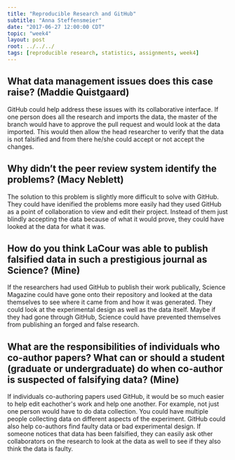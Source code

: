 ```yaml
---
title: "Reproducible Research and GitHub"
subtitle: "Anna Steffensmeier"
date: "2017-06-27 12:00:00 CDT"
topic: "week4"
layout: post
root: ../../../
tags: [reproducible research, statistics, assignments, week4]
---
```

 

## What data management issues does this case raise? (Maddie Quistgaard)
	
GitHub could help address these issues with its collaborative interface. If one person does all the research and imports the data, the master of the branch would have to approve the pull request and would look at the data imported. This would then allow the head researcher to verify that the data is not falsified and from there he/she could accept or not accept the changes.

## Why didn’t the peer review system identify the problems? (Macy Neblett)

The solution to this problem is slightly more difficult to solve with GitHub. They could have idenified the problems more easily had they used GitHub as a point of collaboration to view and edit their project. Instead of them just blindly accepting the data because of what it would prove, they could have looked at the data for what it was.

## How do you think LaCour was able to publish falsified data in such a prestigious journal as Science? (Mine)

If the researchers had used GitHub to publish their work publically, Science Magazine could have gone onto their repository and looked at the data themselves to see where it came from and how it was generated. They could look at the experimental design as well as the data itself. Maybe if they had gone through GitHub, Science could have prevented themselves from publishing an forged and false research.

## What are the responsibilities of individuals who co-author papers? What can or should a student (graduate or undergraduate) do when co-author is suspected of falsifying data? (Mine)

If individuals co-authoring papers used GitHub, it would be so much easier to help edit eachother's work and help one another. For example, not just one person would have to do data collection. You could have multiple people collecting data on different aspects of the experiment. GitHub could also help co-authors find faulty data or bad experimental design. If someone notices that data has been falsified, they can easily ask other collaborators on the research to look at the data as well to see if they also think the data is faulty. 
